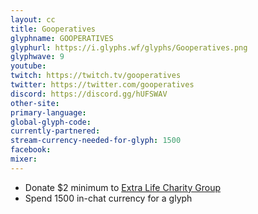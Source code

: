 ```yaml
---
layout: cc
title: Gooperatives
glyphname: GOOPERATIVES
glyphurl: https://i.glyphs.wf/glyphs/Gooperatives.png
glyphwave: 9
youtube: 
twitch: https://twitch.tv/gooperatives
twitter: https://twitter.com/gooperatives
discord: https://discord.gg/hUFSWAV
other-site: 
primary-language: 
global-glyph-code: 
currently-partnered: 
stream-currency-needed-for-glyph: 1500
facebook: 
mixer: 
---
```

* Donate $2 minimum to [Extra Life Charity Group](https://goo.gl/dH964b)
* Spend 1500 in-chat currency for a glyph
